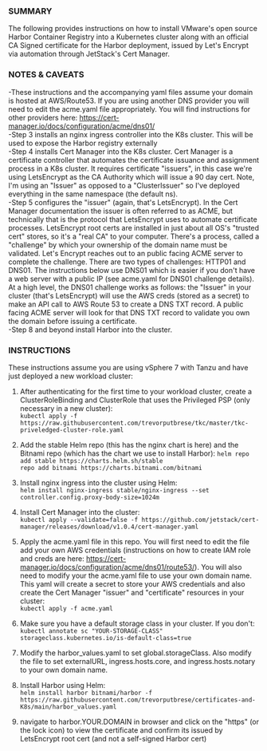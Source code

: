 ### SUMMARY ###
The following provides instructions on how to install VMware's open source Harbor Container Registry into a Kubernetes cluster along with an official CA Signed certificate for the Harbor deployment, issued by Let's Encrypt via automation through JetStack's Cert Manager.

### NOTES & CAVEATS ###
-These instructions and the accompanying yaml files assume your domain is hosted at AWS/Route53.  If you are using another DNS provider you will need to edit the acme.yaml file appropriately.  You will find instructions for other providers here:  https://cert-manager.io/docs/configuration/acme/dns01/  
-Step 3 installs an nginx ingress controller into the K8s cluster.  This will be used to expose the Harbor registry externally  
-Step 4 installs Cert Manager into the K8s cluster. Cert Manager is a certificate controller that automates the certificate issuance and assignment process in a K8s cluster.  It requires certificate "issuers", in this case we're using LetsEncrypt as the CA Authority which will issue a 90 day cert.  Note, I'm using an "Issuer" as opposed to a "ClusterIssuer" so I've deployed everything in the same namespace (the default ns).  
-Step 5 configures the "issuer" (again, that's LetsEncrypt).  In the Cert Manager documentation the issuer is often referred to as ACME, but technically that is the protocol that LetsEncrypt uses to automate certificate processes.  LetsEncrypt root certs are installed in just about all OS's "trusted cert" stores, so it's a "real CA" to your computer.  There's a process, called a "challenge" by which your ownership of the domain name must be validated.  Let's Encrypt reaches out to an public facing ACME server to complete the challenge.  There are two types of challenges:  HTTP01 and DNS01.  The instructions below use DNS01 which is easier if you don't have a web server with a public IP (see acme.yaml for DNS01 challenge details).  At a high level, the DNS01 challenge works as follows:  the "Issuer" in your cluster (that's LetsEncrypt) will use the AWS creds (stored as a secret) to make an API call to AWS Route 53 to create a DNS TXT record.  A public facing ACME server will look for that DNS TXT record to validate you own the domain before issuing a certificate.  
-Step 8 and beyond install Harbor into the cluster.


### INSTRUCTIONS ###
These instructions assume you are using vSphere 7 with Tanzu and have just deployed a new workload cluster:

1.   After authenticating for the first time to your workload cluster, create a ClusterRoleBinding and ClusterRole that uses the Privileged PSP (only necessary in a new cluster):  
`kubectl apply -f https://raw.githubusercontent.com/trevorputbrese/tkc/master/tkc-priveledged-cluster-role.yaml`    <br />

2.   Add the stable Helm repo (this has the nginx chart is here) and the Bitnami repo (which has the chart we use to install Harbor):
`helm repo add stable https://charts.helm.sh/stable`  
`repo add bitnami https://charts.bitnami.com/bitnami`  

3.   Install nginx ingress into the cluster using Helm:  
`helm install nginx-ingress stable/nginx-ingress --set controller.config.proxy-body-size=1024m`

4.   Install Cert Manager into the cluster:  
`kubectl apply --validate=false -f https://github.com/jetstack/cert-manager/releases/download/v1.0.4/cert-manager.yaml`

5.   Apply the acme.yaml file in this repo.  You will first need to edit the file add your own AWS credentials (instructions on how to create IAM role and creds are here:  https://cert-manager.io/docs/configuration/acme/dns01/route53/).  You will also need to modify your the acme.yaml file to use your own domain name.  This yaml will create a secret to store your AWS credentials and also create the Cert Manager "issuer" and "certificate" resources in your cluster:  
`kubectl apply -f acme.yaml`  

6.  Make sure you have a default storage class in your cluster.  If you don't:  
`kubectl annotate sc "YOUR-STORAGE-CLASS" storageclass.kubernetes.io/is-default-class=true`

7.  Modify the harbor_values.yaml to set global.storageClass.  Also modify the file to set externalURL, ingress.hosts.core, and ingress.hosts.notary to your own domain name.  

8.  Install Harbor using Helm:  
`helm install harbor bitnami/harbor -f https://raw.githubusercontent.com/trevorputbrese/certificates-and-K8s/main/harbor_values.yaml`

9.  navigate to harbor.YOUR.DOMAIN in browser and click on the "https" (or the lock icon) to view the certificate and confirm its issued by LetsEncrypt root cert (and not a self-signed Harbor cert)
